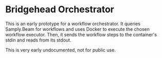 # Bridgehead Orchestrator

This is an early prototype for a workflow orchestrator. It queries Samply.Beam for workflows and uses Docker to execute the chosen workflow executor. Then, it sends the workflow steps to the container's stdin and reads from its stdout.

This is very early undocumented, not for public use.
